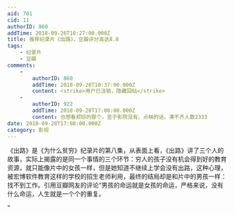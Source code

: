 ```yaml
---
aid: 701
cid: 11
authorID: 860
addTime: 2018-09-26T10:27:00.000Z
title: 推荐纪录片《出路》，豆瓣评分高达8.8
tags:
    - 纪录片
    - 豆瓣
comments:
    -
        authorID: 860
        addTime: 2018-09-28T10:37:00.000Z
        content: <strike>用户已注销，隐藏回帖</strike>
    -
        authorID: 922
        addTime: 2018-09-28T17:08:00.000Z
        content: 也想看郑琼的那个，苦于影院没有，点映的话，凑不齐人数2333
date: 2018-09-28T17:08:00.000Z
category: 影视
---
```


《出路》是《为什么贫穷》纪录片的第八集，从表面上看，《出路》讲了三个人的故事，实际上揭露的是同一个事情的三个环节：穷人的孩子没有机会得到好的教育资源，就只能像片中的女孩一样，但是她知道不继续上学会没有出路，这种心理，被宏博软件教育这样的学校的招生老师利用，最终的结局却是和片中的男孩一样：找不到工作。引用豆瓣网友的评论“男孩的命运就是女孩的命运，严格来说，没有什么命运，人生就是一个个的重复。

”
